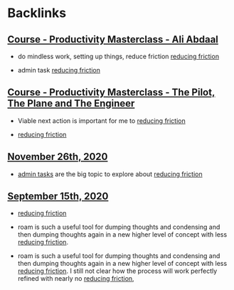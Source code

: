 
# Backlinks
## [Course - Productivity Masterclass - Ali Abdaal](<Course - Productivity Masterclass - Ali Abdaal.md>)
- do mindless work, setting up things, reduce friction [reducing friction](<reducing friction.md>)

- admin task [reducing friction](<reducing friction.md>)

## [Course - Productivity Masterclass - The Pilot, The Plane and The Engineer](<Course - Productivity Masterclass - The Pilot, The Plane and The Engineer.md>)
- Viable next action is important for me to [reducing friction](<reducing friction.md>)

- [reducing friction](<reducing friction.md>)

## [November 26th, 2020](<November 26th, 2020.md>)
- [admin tasks](<admin tasks.md>) are the big topic to explore about [reducing friction](<reducing friction.md>)

## [September 15th, 2020](<September 15th, 2020.md>)
- [reducing friction](<reducing friction.md>)

- roam is such a useful tool for dumping thoughts and condensing and then dumping thoughts again in a new higher level of concept with less [reducing friction](<reducing friction.md>).

- roam is such a useful tool for dumping thoughts and condensing and then dumping thoughts again in a new higher level of concept with less [reducing friction](<reducing friction.md>). I still not clear how the process will work perfectly refined with nearly no [reducing friction](<reducing friction.md>),

